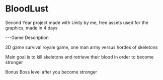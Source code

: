 # BloodLust

Second Year project made with Unity by me, free assets used for the graphics, made in 4 days

---Game Description

2D game survival royale game, one man army versus hordes of skeletons

Main goal is to kill skeletons and retrieve their blood in order to become stronger

Bonus Boss level after you become stronger
